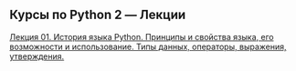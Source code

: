 Курсы по Python 2 &mdash; Лекции
---------------------------

[Лекция 01. История языка Python. Принципы и свойства языка, его возможности и использование. Типы данных, операторы, выражения, утверждения.](https://github.com/ykshatroff/py_training_ru/blob/master/lecture_01.md) 

